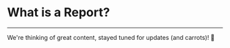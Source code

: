 # What is a Report?

---

We're thinking of great content, stayed tuned for updates (and carrots)! :rabbit:


